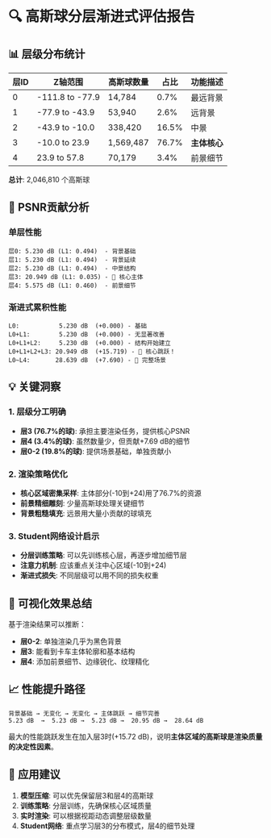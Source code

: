 # 🔍 高斯球分层渐进式评估报告

## 📊 层级分布统计

| 层ID | Z轴范围 | 高斯球数量 | 占比 | 功能描述 |
|------|---------|------------|------|----------|
| 0    | -111.8 to -77.9 | 14,784    | 0.7%  | 最远背景 |
| 1    | -77.9 to -43.9  | 53,940    | 2.6%  | 远背景   |
| 2    | -43.9 to -10.0  | 338,420   | 16.5% | 中景     |
| 3    | -10.0 to 23.9   | 1,569,487 | 76.7% | **主体核心** |
| 4    | 23.9 to 57.8    | 70,179    | 3.4%  | 前景细节 |

**总计**: 2,046,810 个高斯球

## 🎯 PSNR贡献分析

### 单层性能
```
层0: 5.230 dB (L1: 0.494)  - 背景基础
层1: 5.230 dB (L1: 0.494)  - 背景延续  
层2: 5.230 dB (L1: 0.494)  - 中景结构
层3: 20.949 dB (L1: 0.035) - 🎯 核心主体
层4: 5.575 dB (L1: 0.460)  - 前景细节
```

### 渐进式累积性能
```
L0:           5.230 dB  (+0.000) - 基础
L0+L1:        5.230 dB  (+0.000) - 无显著改善
L0+L1+L2:     5.230 dB  (+0.000) - 结构开始建立
L0+L1+L2+L3: 20.949 dB  (+15.719) - 🚀 核心跳跃！
L0~L4:       28.639 dB  (+7.690) - 🎉 完整场景
```

## 💡 关键洞察

### 1. 层级分工明确
- **层3 (76.7%的球)**: 承担主要渲染任务，提供核心PSNR
- **层4 (3.4%的球)**: 虽然数量少，但贡献+7.69 dB的细节
- **层0-2 (19.8%的球)**: 提供场景基础，单独贡献小

### 2. 渲染策略优化
- **核心区域密集采样**: 主体部分(-10到+24)用了76.7%的资源
- **前景精细雕刻**: 少量高斯球处理关键细节
- **背景粗糙填充**: 远景用大量小贡献的球填充

### 3. Student网络设计启示
- **分层训练策略**: 可以先训练核心层，再逐步增加细节层
- **注意力机制**: 应该重点关注中心区域(-10到+24)
- **渐进式损失**: 不同层级可以用不同的损失权重

## 🎨 可视化效果总结

基于渲染结果可以推断：
- **层0-2**: 单独渲染几乎为黑色背景
- **层3**: 能看到卡车主体轮廓和基本结构
- **层4**: 添加前景细节、边缘锐化、纹理精化

## 📈 性能提升路径

```
背景基础 → 无变化 → 无变化 → 主体跳跃 → 细节完善
5.23 dB  →  5.23 dB →  5.23 dB →  20.95 dB →  28.64 dB
```

最大的性能跳跃发生在加入层3时(+15.72 dB)，说明**主体区域的高斯球是渲染质量的决定性因素**。

## 🚀 应用建议

1. **模型压缩**: 可以优先保留层3和层4的高斯球
2. **训练策略**: 分层训练，先确保核心区域质量
3. **实时渲染**: 可以根据视距动态调整层级数量
4. **Student网络**: 重点学习层3的分布模式，层4的细节处理 